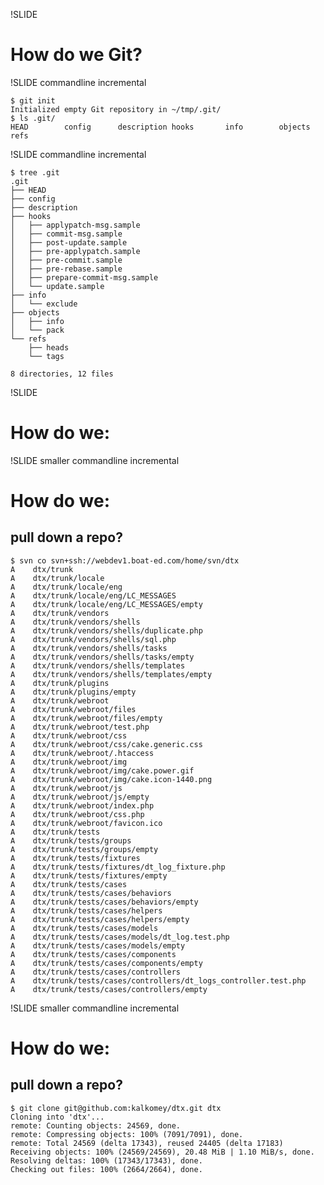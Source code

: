 !SLIDE
# How do we Git? #

!SLIDE commandline incremental

    $ git init
    Initialized empty Git repository in ~/tmp/.git/
    $ ls .git/
    HEAD        config      description hooks       info        objects     refs


!SLIDE commandline incremental

    $ tree .git
    .git
    ├── HEAD
    ├── config
    ├── description
    ├── hooks
    │   ├── applypatch-msg.sample
    │   ├── commit-msg.sample
    │   ├── post-update.sample
    │   ├── pre-applypatch.sample
    │   ├── pre-commit.sample
    │   ├── pre-rebase.sample
    │   ├── prepare-commit-msg.sample
    │   └── update.sample
    ├── info
    │   └── exclude
    ├── objects
    │   ├── info
    │   └── pack
    └── refs
        ├── heads
        └── tags

    8 directories, 12 files

!SLIDE
# How do we: #

!SLIDE smaller commandline incremental
# How do we: #
## pull down a repo? ##

    $ svn co svn+ssh://webdev1.boat-ed.com/home/svn/dtx
    A    dtx/trunk
    A    dtx/trunk/locale
    A    dtx/trunk/locale/eng
    A    dtx/trunk/locale/eng/LC_MESSAGES
    A    dtx/trunk/locale/eng/LC_MESSAGES/empty
    A    dtx/trunk/vendors
    A    dtx/trunk/vendors/shells
    A    dtx/trunk/vendors/shells/duplicate.php
    A    dtx/trunk/vendors/shells/sql.php
    A    dtx/trunk/vendors/shells/tasks
    A    dtx/trunk/vendors/shells/tasks/empty
    A    dtx/trunk/vendors/shells/templates
    A    dtx/trunk/vendors/shells/templates/empty
    A    dtx/trunk/plugins
    A    dtx/trunk/plugins/empty
    A    dtx/trunk/webroot
    A    dtx/trunk/webroot/files
    A    dtx/trunk/webroot/files/empty
    A    dtx/trunk/webroot/test.php
    A    dtx/trunk/webroot/css
    A    dtx/trunk/webroot/css/cake.generic.css
    A    dtx/trunk/webroot/.htaccess
    A    dtx/trunk/webroot/img
    A    dtx/trunk/webroot/img/cake.power.gif
    A    dtx/trunk/webroot/img/cake.icon-1440.png
    A    dtx/trunk/webroot/js
    A    dtx/trunk/webroot/js/empty
    A    dtx/trunk/webroot/index.php
    A    dtx/trunk/webroot/css.php
    A    dtx/trunk/webroot/favicon.ico
    A    dtx/trunk/tests
    A    dtx/trunk/tests/groups
    A    dtx/trunk/tests/groups/empty
    A    dtx/trunk/tests/fixtures
    A    dtx/trunk/tests/fixtures/dt_log_fixture.php
    A    dtx/trunk/tests/fixtures/empty
    A    dtx/trunk/tests/cases
    A    dtx/trunk/tests/cases/behaviors
    A    dtx/trunk/tests/cases/behaviors/empty
    A    dtx/trunk/tests/cases/helpers
    A    dtx/trunk/tests/cases/helpers/empty
    A    dtx/trunk/tests/cases/models
    A    dtx/trunk/tests/cases/models/dt_log.test.php
    A    dtx/trunk/tests/cases/models/empty
    A    dtx/trunk/tests/cases/components
    A    dtx/trunk/tests/cases/components/empty
    A    dtx/trunk/tests/cases/controllers
    A    dtx/trunk/tests/cases/controllers/dt_logs_controller.test.php
    A    dtx/trunk/tests/cases/controllers/empty

!SLIDE smaller commandline incremental
# How do we: #
## pull down a repo? ##

    $ git clone git@github.com:kalkomey/dtx.git dtx
    Cloning into 'dtx'...
    remote: Counting objects: 24569, done.
    remote: Compressing objects: 100% (7091/7091), done.
    remote: Total 24569 (delta 17343), reused 24405 (delta 17183)
    Receiving objects: 100% (24569/24569), 20.48 MiB | 1.10 MiB/s, done.
    Resolving deltas: 100% (17343/17343), done.
    Checking out files: 100% (2664/2664), done.
